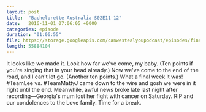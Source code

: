 ```yaml
---
layout: post
title:  "Bachelorette Australia S02E11-12"
date:   2016-11-01 07:06:05 +0000
categories: episode
duration: "01:06:55"
file: https://storage.googleapis.com/canwestealyoupodcast/episodes/final-mix--Mon-Oct-31-2016--19-46-55.543.mp3
length: 55884104
---
```


It looks like we made it. Look how far we've come, my baby. (Ten points if you're singing that in your head already.) Now we've come to the end of the road, and I can't let go. (Another ten points.) What a final week it was! #TeamLee vs. #TeamMattyJ came down to the wire and gosh we were in it right until the end. Meanwhile, awful news broke late last night after recording—Georgia's mum lost her fight with cancer on Saturday. RIP and our condolences to the Love family. Time for a break.